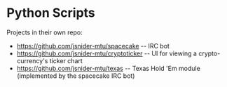 # Python Scripts

Projects in their own repo:
- https://github.com/jsnider-mtu/spacecake -- IRC bot
- https://github.com/jsnider-mtu/cryptoticker -- UI for viewing a crypto-currency's ticker chart
- https://github.com/jsnider-mtu/texas -- Texas Hold 'Em module (implemented by the spacecake IRC bot)
